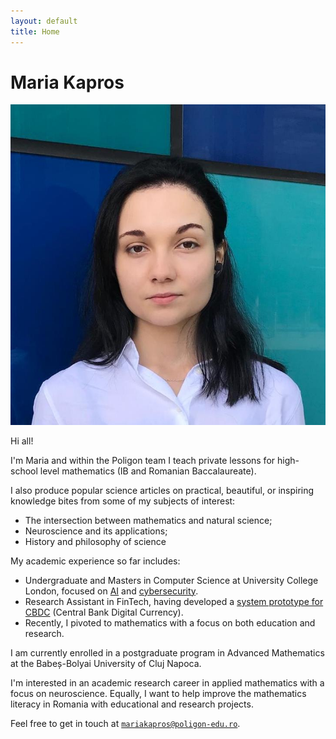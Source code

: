 ```yaml
---
layout: default
title: Home
---
```


<!-- Google tag (gtag.js) -->
<script async src="https://www.googletagmanager.com/gtag/js?id=G-2SJLNGNK0T"></script>
<script>
  window.dataLayer = window.dataLayer || [];
  function gtag(){dataLayer.push(arguments);}
  gtag('js', new Date());

  gtag('config', 'G-2SJLNGNK0T');
</script>

# Maria Kapros

<img src="./assets/maria.jpeg" style="max-width=25%;" />

Hi all! 

I'm Maria and within the Poligon team I teach private lessons for high-school level mathematics (IB and Romanian Baccalaureate).  

I also produce popular science articles on practical, beautiful, or inspiring knowledge bites from some of my subjects of interest: 

* The intersection between mathematics and natural science;
* Neuroscience and its applications;
* History and philosophy of science 

My academic experience so far includes: 

* Undergraduate and Masters in Computer Science at University College London, focused on [AI](https://drive.google.com/file/d/1qmXVF0QMRMmvEP7CvLNpdiZDO_UfYBRC/view?usp=sharing) and [cybersecurity](https://docs.google.com/document/d/1v4gZyQxRqGuydrKtGryMsas9QjlN7FX7/edit?usp=sharing&ouid=109759994726725696307&rtpof=true&sd=true).
* Research Assistant in FinTech, having developed a [system prototype for CBDC](https://www.notion.so/FIRE-project-13876ffeff4d80ebaa35f18883e865e5?pvs=21) (Central Bank Digital Currency). 
* Recently, I pivoted to mathematics with a focus on both education and research. 

I am currently enrolled in a postgraduate program in Advanced Mathematics at the Babeș-Bolyai University of Cluj Napoca. 

I'm interested in an academic research career in applied mathematics with a focus on neuroscience. Equally, I want to help improve the mathematics literacy in Romania with educational and research projects. 

Feel free to get in touch at [`mariakapros@poligon-edu.ro`](mailto:mariakapros@poligon-edu.ro).